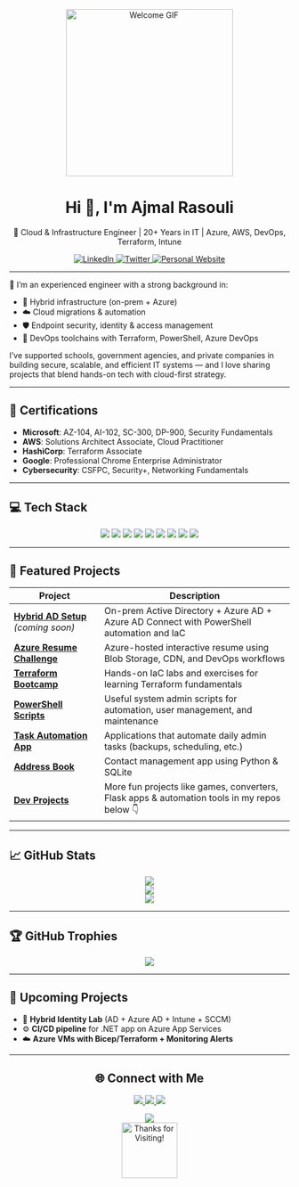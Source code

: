 <div align="center">
  <img src="https://media.giphy.com/media/qgQUggAC3Pfv687qPC/giphy.gif" alt="Welcome GIF" width="300" />
</div>

<h1 align="center">Hi 👋, I'm Ajmal Rasouli</h1>

<p align="center">
  💼 Cloud & Infrastructure Engineer | 20+ Years in IT | Azure, AWS, DevOps, Terraform, Intune
</p>

<p align="center">
  <a href="https://linkedin.com/in/ajmal-rasouli-b0139226" target="_blank">
    <img src="https://img.shields.io/badge/LinkedIn-%230077B5.svg?logo=linkedin&logoColor=white" alt="LinkedIn" />
  </a>
  <a href="https://x.com/AjmalRasouli2" target="_blank">
    <img src="https://img.shields.io/badge/Twitter-%231DA1F2.svg?logo=Twitter&logoColor=white" alt="Twitter" />
  </a>
  <a href="https://ajmaltech.com/" target="_blank">
    <img src="https://img.shields.io/badge/Website-%23E34F26.svg?logo=html5&logoColor=white" alt="Personal Website" />
  </a>
</p>

---

🚀 I’m an experienced engineer with a strong background in:

- 🔧 Hybrid infrastructure (on-prem + Azure)
- ☁️ Cloud migrations & automation
- 🛡️ Endpoint security, identity & access management
- 🧰 DevOps toolchains with Terraform, PowerShell, Azure DevOps

I’ve supported schools, government agencies, and private companies in building secure, scalable, and efficient IT systems — and I love sharing projects that blend hands-on tech with cloud-first strategy.

---

## 📜 Certifications

- **Microsoft**: AZ-104, AI-102, SC-300, DP-900, Security Fundamentals
- **AWS**: Solutions Architect Associate, Cloud Practitioner
- **HashiCorp**: Terraform Associate
- **Google**: Professional Chrome Enterprise Administrator
- **Cybersecurity**: CSFPC, Security+, Networking Fundamentals

---

## 💻 Tech Stack

<p align="center">
  <img src="https://img.shields.io/badge/Azure-%230072C6.svg?style=for-the-badge&logo=microsoftazure&logoColor=white" />
  <img src="https://img.shields.io/badge/AWS-%23FF9900.svg?style=for-the-badge&logo=amazon-aws&logoColor=white" />
  <img src="https://img.shields.io/badge/Terraform-%235835CC.svg?style=for-the-badge&logo=terraform&logoColor=white" />
  <img src="https://img.shields.io/badge/PowerShell-%235391FE.svg?style=for-the-badge&logo=powershell&logoColor=white" />
  <img src="https://img.shields.io/badge/Docker-%230db7ed.svg?style=for-the-badge&logo=docker&logoColor=white" />
  <img src="https://img.shields.io/badge/Intune-0078D4?style=for-the-badge&logo=microsoft&logoColor=white" />
  <img src="https://img.shields.io/badge/Active%20Directory-003399?style=for-the-badge&logo=windows&logoColor=white" />
  <img src="https://img.shields.io/badge/GitHub%20Actions-2088FF?style=for-the-badge&logo=github-actions&logoColor=white" />
  <img src="https://img.shields.io/badge/SQL-CC2927?style=for-the-badge&logo=microsoftsqlserver&logoColor=white" />
</p>

---

## 🔧 Featured Projects

| Project | Description |
|--------|-------------|
| [**Hybrid AD Setup**](https://github.com/ajmalrasouli/hybrid-ad-setup) *(coming soon)* | On-prem Active Directory + Azure AD + Azure AD Connect with PowerShell automation and IaC |
| [**Azure Resume Challenge**](https://github.com/ajmalrasouli/ar-resume) | Azure-hosted interactive resume using Blob Storage, CDN, and DevOps workflows |
| [**Terraform Bootcamp**](https://github.com/ajmalrasouli/terraform-beginner-bootcamp-2023) | Hands-on IaC labs and exercises for learning Terraform fundamentals |
| [**PowerShell Scripts**](https://github.com/ajmalrasouli/powershell-scripts) | Useful system admin scripts for automation, user management, and maintenance |
| [**Task Automation App**](https://github.com/ajmalrasouli/Task-Automation-Apps) | Applications that automate daily admin tasks (backups, scheduling, etc.) |
| [**Address Book**](https://github.com/ajmalrasouli/address-book-app) | Contact management app using Python & SQLite |
| [**Dev Projects**](#) | More fun projects like games, converters, Flask apps & automation tools in my repos below 👇 |

---

## 📈 GitHub Stats

<div align="center">
  <img src="https://github-readme-stats.vercel.app/api?username=ajmalrasouli&theme=dark&hide_border=true&include_all_commits=false&count_private=true" /><br/>
  <img src="https://github-readme-streak-stats.herokuapp.com/?user=ajmalrasouli&theme=dark&hide_border=true" /><br/>
  <img src="https://github-readme-stats.vercel.app/api/top-langs/?username=ajmalrasouli&theme=dark&hide_border=true&layout=compact" />
</div>

---

## 🏆 GitHub Trophies

<div align="center">
  <img src="https://github-profile-trophy.vercel.app/?username=ajmalrasouli&theme=radical&no-frame=false&no-bg=true&margin-w=4" />
</div>

---

## 🚀 Upcoming Projects

- 🧠 **Hybrid Identity Lab** (AD + Azure AD + Intune + SCCM)
- ⚙️ **CI/CD pipeline** for .NET app on Azure App Services
- ☁️ **Azure VMs with Bicep/Terraform + Monitoring Alerts**

---

<h2 align="center">🌐 Connect with Me</h2>

<p align="center">
  <a href="https://www.linkedin.com/in/ajmal-rasouli-b0139226/" target="_blank">
    <img src="https://img.shields.io/badge/LinkedIn-%230077B5.svg?logo=linkedin&logoColor=white" />
  </a>
  <a href="https://x.com/AjmalRasouli2" target="_blank">
    <img src="https://img.shields.io/badge/Twitter-%231DA1F2.svg?logo=Twitter&logoColor=white" />
  </a>
  <a href="https://ajmaltech.com/" target="_blank">
    <img src="https://img.shields.io/badge/Website-%23E34F26.svg?logo=html5&logoColor=white" />
  </a>
</p>

<p align="center">
  <img src="https://visitcount.itsvg.in/api?id=ajmalrasouli&icon=0&color=0" />
  <br/>
  <img src="https://i.imgur.com/dBaSKWF.gif" alt="Thanks for Visiting!" height="100" />
</p>

